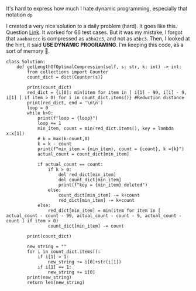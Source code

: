 It's hard to express how much I hate dynamic programming, especially that notation ```dp```

I created a very nice solution to a daily problem (hard). It goes like this. Question [Link](https://leetcode.com/problems/string-compression-ii/?envType=daily-question&envId=2023-12-28). It worked for 66 test cases. But it was my mistake, I forgot that ```aaabaaccc``` is compressed as ```a3ba2c3```, and not as ```a5bc3```. Then, I looked at the hint, it said **USE DYNAMIC PROGRAMING**. I'm keeping this code, as a sort of memory 🥲.
```
class Solution:
    def getLengthOfOptimalCompression(self, s: str, k: int) -> int:
        from collections import Counter
        count_dict = dict(Counter(s))

        print(count_dict)
        red_dict = {i[0]: min(item for item in [ i[1] - 99, i[1] - 9, i[1] ] if item > 0) for i in count_dict.items()} #Reduction distance
        print(red_dict, end = '\n\n')
        loop = 0
        while k>0:
            print(f"loop = {loop}")
            loop += 1
            min_item, count = min(red_dict.items(), key = lambda x:x[1])
            # k = max(k-count,0)
            k = k - count
            print(f"min_item = {min_item}, count = {count}, k ={k}")
            actual_count = count_dict[min_item]

            if actual_count == count:
                if k > 0:
                    del red_dict[min_item]
                    del count_dict[min_item]    
                    print(f"key = {min_item} deleted")
                else:
                    count_dict[min_item] -= k+count
                    red_dict[min_item] -= k+count
            else:
                red_dict[min_item] = min(item for item in [ actual_count - count - 99, actual_count - count - 9, actual_count - count ] if item > 0)
                count_dict[min_item] -= count

        print(count_dict)

        new_string = ""
        for i in count_dict.items():
            if i[1] > 1:
                new_string += i[0]+str(i[1])
            if i[1] == 1:
                new_string += i[0]
        print(new_string)
        return len(new_string)
```
